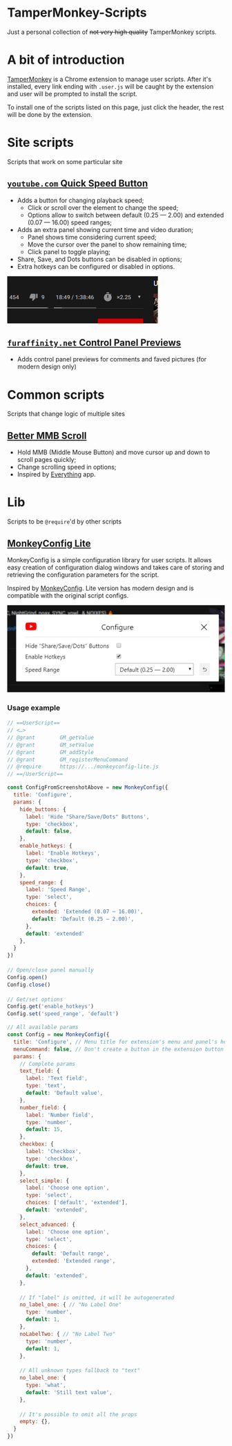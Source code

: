 # TamperMonkey-Scripts
Just a personal collection of ~~not very high quality~~ TamperMonkey scripts.

# A bit of introduction
[TamperMonkey](https://chrome.google.com/webstore/detail/tampermonkey/dhdgffkkebhmkfjojejmpbldmpobfkfo) is a Chrome extension to manage user scripts. After it's installed, every link ending with `.user.js` will be caught by the extension and user will be prompted to install the script.

To install one of the scripts listed on this page, just click the header, the rest will be done by the extension.

# Site scripts
Scripts that work on some particular site

## [`youtube.com` Quick Speed Button]
* Adds a button for changing playback speed;
  * Click or scroll over the element to change the speed;
  * Options allow to switch between default (0.25 — 2.00) and extended (0.07 — 16.00) speed ranges;
* Adds an extra panel showing current time and video duration;
  * Panel shows time considering current speed;
  * Move the cursor over the panel to show remaining time;
  * Click panel to toggle playing;
* Share, Save, and Dots buttons can be disabled in options;
* Extra hotkeys can be configured or disabled in options.

![](https://github.com/OddMorning/TamperMonkey-Scripts/blob/master/assets/%5Byoutube.com%5D%20Quick%20Speed%20Button.png)

## [`furaffinity.net` Control Panel Previews]
* Adds control panel previews for comments and faved pictures (for modern design only)

<!--
## [`avasdemon.com` Pages Counter]
* Adds a pages counter;
* Locks the "next" button and makes picture unclickable if there are no more pages left

![](https://github.com/OddMorning/TamperMonkey-Scripts/blob/master/assets/%5Bavasdemon.com%5D%20Pages%20Counter.png)
-->


# Common scripts
Scripts that change logic of multiple sites

## [Better MMB Scroll]
* Hold MMB (Middle Mouse Button) and move cursor up and down to scroll pages quickly;
* Change scrolling speed in options;
* Inspired by [Everything](https://www.voidtools.com/) app.


# Lib
Scripts to be `@require`'d by other scripts

## [MonkeyConfig Lite]
MonkeyConfig is a simple configuration library for user scripts. It allows easy creation of configuration dialog windows and takes care of storing and retrieving the configuration parameters for the script.

Inspired by [MonkeyConfig](https://github.com/odyniec/MonkeyConfig). Lite version has modern design and is compatible with the original script configs.

![](https://github.com/OddMorning/TamperMonkey-Scripts/blob/master/assets/MonkeyConfig%20Lite.png)

### Usage example
```js
// ==UserScript==
// <…>
// @grant        GM_getValue
// @grant        GM_setValue
// @grant        GM_addStyle
// @grant        GM_registerMenuCommand
// @require      https://.../monkeyconfig-lite.js
// ==/UserScript==
```
```js
const ConfigFromScreenshotAbove = new MonkeyConfig({
  title: 'Configure',
  params: {
    hide_buttons: {
      label: 'Hide "Share/Save/Dots" Buttons',
      type: 'checkbox',
      default: false,
    },
    enable_hotkeys: {
      label: 'Enable Hotkeys',
      type: 'checkbox',
      default: true,
    },
    speed_range: {
      label: 'Speed Range',
      type: 'select',
      choices: {
        extended: 'Extended (0.07 — 16.00)',
        default: 'Default (0.25 — 2.00)',
      },
      default: 'extended'
    },
  }
})

// Open/close panel manually
Config.open()
Config.close()

// Get/set options
Config.get('enable_hotkeys')
Config.set('speed_range', 'default')
```
```js
// All available params
const Config = new MonkeyConfig({
  title: 'Configure', // Menu title for extension's menu and panel's header
  menuCommand: false, // Don't create a button in the extension button menu
  params: {
    // Complete params
    text_field: {
      label: 'Text field',
      type: 'text',
      default: 'Default value',
    },
    number_field: {
      label: 'Number field',
      type: 'number',
      default: 15,
    },
    checkbox: {
      label: 'Checkbox',
      type: 'checkbox',
      default: true,
    },
    select_simple: {
      label: 'Choose one option',
      type: 'select',
      choices: ['default', 'extended'],
      default: 'extended',
    },
    select_advanced: {
      label: 'Choose one option',
      type: 'select',
      choices: {
        default: 'Default range',
        extended: 'Extended range',
      },
      default: 'extended',
    },
    
    // If "label" is omitted, it will be autogenerated 
    no_label_one: { // "No Label One"
      type: 'number',
      default: 1,
    },
    noLabelTwo: { // "No Label Two"
      type: 'number',
      default: 1,
    },

    // All unknown types fallback to "text"
    no_label_one: {
      type: 'what',
      default: 'Still text value',
    },

    // It's possible to omit all the props
    empty: {},
  }
})

```



[`youtube.com` Quick Speed Button]: https://github.com/OddMorning/TamperMonkey-Scripts/raw/master/scripts/site/%5Byoutube.com%5D%20Quick%20Speed%20Button.user.js
[`furaffinity.net` Control Panel Previews]: https://github.com/OddMorning/TamperMonkey-Scripts/raw/master/scripts/site/%5Bfuraffinity.net%5D%20Control%20Panel%20Previews.user.js
[`avasdemon.com` Pages Counter]: https://github.com/OddMorning/TamperMonkey-Scripts/raw/master/scripts/site/%5Bavasdemon.com%5D%20Pages%20Counter.user.js

[Better MMB Scroll]: https://github.com/OddMorning/TamperMonkey-Scripts/raw/master/scripts/common/Better%20MMB%20Scroll.user.js

[MonkeyConfig Lite]: https://github.com/OddMorning/TamperMonkey-Scripts/blob/master/scripts/lib/monkeyconfig-lite.js
